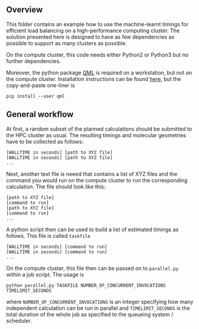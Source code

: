 ## Overview

This folder contains an example how to use the machine-learnt timings for efficient load balancing on a high-performance computing cluster. The solution presented here is designed to have as few dependencies as possible to support as many clusters as possible.

On the compute cluster, this code needs either Python2 or Python3 but no further dependencies.

Moreover, the python package [QML](https://github.com/qmlcode/qml) is required on a workstation, but not on the compute cluster. Installation instructions can be found [here](http://www.qmlcode.org/installation.html), but the copy-and-paste one-liner is
```
pip install --user qml
```

## General workflow

At first, a random subset of the planned calculations should be submitted to the HPC cluster as usual. The resulting timings and molecular geometries have to be collected as follows:
```
[WALLTIME in seconds] [path to XYZ file]
[WALLTIME in seconds] [path to XYZ file]
...
```

Next, another text file is neeed that contains a list of XYZ files and the command you would run on the compute cluster to run the corresponding calculation. The file should look like this:

```
[path to XYZ file]
[command to run]
[path to XYZ file]
[command to run]
...
```
A python script then can be used to build a list of estimated timings as follows. This file is called `taskfile`
```
[WALLTIME in seconds] [command to run]
[WALLTIME in seconds] [command to run]
...
```
On the compute cluster, this file then can be passed on to `parallel.py` within a job script. The usage is
```
python parallel.py TASKFILE NUMBER_OF_CONCURRENT_INVOCATIONS TIMELIMIT_SECONDS
```
where `NUMBER_OF_CONCURRENT_INVOCATIONS` is an integer specifying how many independent calculation can be run in parallel and `TIMELIMIT_SECONDS` is the total duration of the whole job as specified to the queueing system / scheduler.
